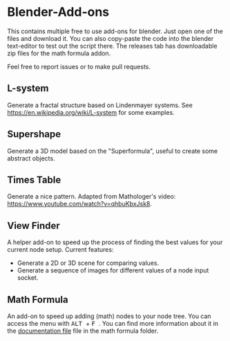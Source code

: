 # Blender-Add-ons
This contains multiple free to use add-ons for blender.
Just open one of the files and download it. You can also copy-paste the code into the blender text-editor to test out the script there. The releases tab has downloadable zip files for the math formula addon. 


Feel free to report issues or to make pull requests.

## L-system
Generate a fractal structure based on Lindenmayer systems. See https://en.wikipedia.org/wiki/L-system for some examples.

## Supershape
Generate a 3D model based on the "Superformula", useful to create some abstract objects.

## Times Table
Generate a nice pattern. Adapted from Mathologer's video: https://www.youtube.com/watch?v=qhbuKbxJsk8.

## View Finder
A helper add-on to speed up the process of finding the best values for your current node setup.
Current features:
- Generate a 2D or 3D scene for comparing values.
- Generate a sequence of images for different values of a node input socket.

## Math Formula

An add-on to speed up adding (math) nodes to your node tree. You can access the menu with <kbd> ALT </kbd> + <kbd> F </kbd>. You can find more information about it in the [documentation file](./math_formula/docs.md) file in the math formula folder.




